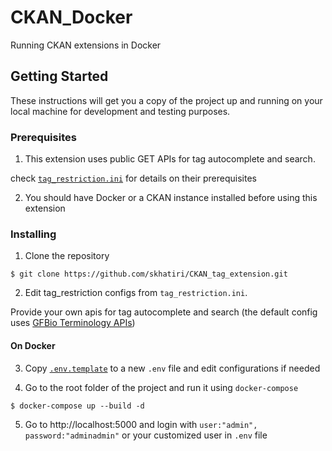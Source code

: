 # CKAN_Docker
Running CKAN extensions in Docker

## Getting Started

These instructions will get you a copy of the project up and running on your local machine for development and testing purposes. 

### Prerequisites

1. This extension uses public GET APIs for tag autocomplete and search.

check [``tag_restriction.ini``](tag_restriction.ini) for details on their prerequisites

2. You should have Docker or a CKAN instance installed before using this extension

### Installing

1. Clone the repository
```
$ git clone https://github.com/skhatiri/CKAN_tag_extension.git
```

2. Edit tag_restriction configs from ``tag_restriction.ini``.

Provide your own apis for tag autocomplete and search (the default config uses [GFBio Terminology APIs](https://terminologies.gfbio.org/api/))


#### On Docker

3. Copy [``.env.template``](.env.template) to a new ``.env`` file and edit configurations if needed

4. Go to the root folder of the project and run it using ``docker-compose``
```
$ docker-compose up --build -d
```

5. Go to http://localhost:5000 and login with ``user:"admin", password:"adminadmin"`` or your customized user in ``.env`` file 


